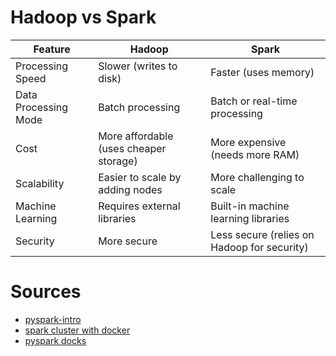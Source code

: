 
# Hadoop vs Spark

| Feature	           | Hadoop	                               | Spark                                       |
|----------------------|---------------------------------------|---------------------------------------------|
| Processing Speed	   | Slower (writes to disk)	           | Faster (uses memory)                        |
| Data Processing Mode | Batch processing	                   | Batch or real-time processing               |
| Cost	               | More affordable (uses cheaper storage)| More expensive (needs more RAM)             |
| Scalability          | Easier to scale by adding nodes	   | More challenging to scale                   |
| Machine Learning	   | Requires external libraries	       | Built-in machine learning libraries         |
| Security	           | More secure	                       | Less secure (relies on Hadoop for security) |

# Sources
- [pyspark-intro](https://realpython.com/pyspark-intro/)
- [spark cluster with docker](https://dev.to/mvillarrealb/creating-a-spark-standalone-cluster-with-docker-and-docker-compose-2021-update-6l4)
- [pyspark docks](https://spark.apache.org/docs/latest/api/python/index.html)

